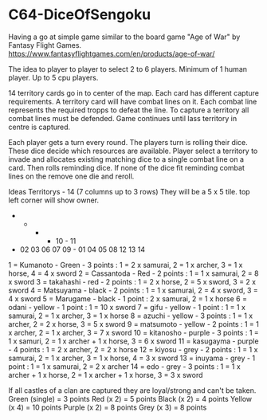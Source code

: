 # C64-DiceOfSengoku

Having a go at simple game similar to the board game "Age of War" by Fantasy Flight Games.
https://www.fantasyflightgames.com/en/products/age-of-war/

The idea to player to player to select 2 to 6 players. Minimum of 1 human player. Up to 5 cpu players.

14 territory cards go in to center of the map. Each card has different capture requirements. A territory card will have combat lines on it.
Each combat line represents the required tropps to defeat the line. To capture a territory all combat lines must be defended.
Game continues until lass territory in centre is captured.

Each player gets a turn every round. The players turn is rolling their dice. These dice decide which resources are available.
Player select a territory to invade and allocates existing matching dice to a single combat line on a card.
Then rolls reminding dice. If none of the dice fit reminding combat lines on the remove one die and reroll. 

Ideas
Territorys - 14 (7 columns up to 3 rows)
They will be a 5 x 5 tile. top left corner will show owner. 

-  -  -  -  10 -  11
-  02 03 06 07 09 -
01 04 05 08 12 13 14

1 = Kumanoto - Green - 3 points : 1 = 2 x samurai, 2 = 1 x archer, 3 = 1 x horse, 4 = 4 x sword 
2 = Cassantoda - Red - 2 points : 1 = 1 x samurai, 2 = 8 x sword 
3 = takahashi - red - 2 points : 1 = 2 x horse, 2 = 5 x sword, 3 = 2 x sword
4 = Matsuyama - black - 2 points : 1 = 1 x samurai, 2 = 4 x sword, 3 = 4 x sword
5 = Marugame - black - 1 point : 2 x samurai, 2 = 1 x horse
6 = odani - yellow - 1 point : 1 = 10 x sword
7 = gifu - yellow - 1 point : 1 = 1 x samurai, 2 = 1 x archer, 3 = 1 x horse
8 = azuchi - yellow - 3 points : 1 = 1 x archer, 2 = 2 x horse, 3 = 5 x sword
9 = matsumoto - yellow - 2 points : 1 = 1 x archer, 2 = 1 x archer, 3 = 7 x sword
10 = kitanosho - purple - 3 points : 1 = 1 x samuri, 2 = 1 x archer + 1 x horse, 3 = 6 x sword
11 = kasugayma - purple - 4 points : 1 = 2 x archer, 2 = 2 x horse
12 = kiyosu - grey - 2 points : 1 = 1 x samurai, 2 = 1 x archer, 3 = 1 x horse, 4 = 3 x sword
13 = inuyama - grey - 1 point : 1 = 1 x samurai, 2 = 2 x archer
14 = edo - grey - 3 points : 1 = 1 x archer + 1 x horse, 2 = 1 x archer + 1 x horse, 3 = 3 x sword

If all castles of a clan are captured they are loyal/strong and can't be taken. 
Green (single) = 3 points
Red (x 2) = 5 points
Black (x 2) = 4 points
Yellow (x 4) = 10 points
Purple (x 2) = 8 points
Grey (x 3) = 8 points
